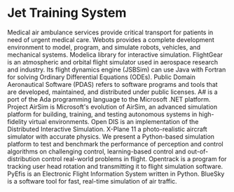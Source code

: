 # Jet Training System

Medical air ambulance services provide critical transport for patients in need of urgent medical care. Webots provides a complete development environment to model, program, and simulate robots, vehicles, and mechanical systems. Modelica library for interactive simulation. FlightGear is an atmospheric and orbital flight simulator used in aerospace research and industry. Its flight dynamics engine (JSBSim) can use Java with Fortran for solving Ordinary Differential Equations (ODEs). Public Domain Aeronautical Software (PDAS) refers to software programs and tools that are developed, maintained, and distributed under public licenses. A# is a port of the Ada programming language to the Microsoft .NET platform. Project AirSim is Microsoft's evolution of AirSim, an advanced simulation platform for building, training, and testing autonomous systems in high-fidelity virtual environments. Open DIS is an implementation of the Distributed Interactive Simulation. X-Plane 11 a photo-realistic aircraft simulator with accurate physics. We present a Python-based simulation platform to test and benchmark the performance of perception and control algorithms on challenging control, learning-based control and out-of-distribution control real-world problems in flight. Opentrack is a program for tracking user head rotation and transmitting it to flight simulation software. PyEfis is an Electronic Flight Information System written in Python. BlueSky is a software tool for fast, real-time simulation of air traffic.